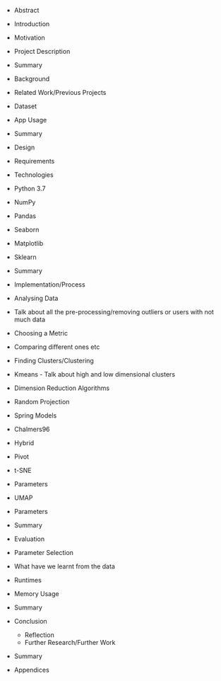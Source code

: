 * Abstract  

* Introduction  
 * Motivation
 * Project Description
 * Summary

* Background  
 * Related Work/Previous Projects
 * Dataset
  * App Usage
 * Summary

* Design  
 * Requirements
 * Technologies
  * Python 3.7
  * NumPy
  * Pandas
  * Seaborn
  * Matplotlib
  * Sklearn
 * Summary

* Implementation/Process  
 * Analysing Data  
  * Talk about all the pre-processing/removing outliers or users with not much data
 * Choosing a Metric  
  * Comparing different ones etc
 * Finding Clusters/Clustering  
  * Kmeans - Talk about high and low dimensional clusters
 * Dimension Reduction Algorithms  
  * Random Projection
  * Spring Models  
   * Chalmers96  
   * Hybrid
   * Pivot
  * t-SNE  
   * Parameters
  * UMAP  
   * Parameters
 * Summary

* Evaluation  
 * Parameter Selection  
 * What have we learnt from the data  
 * Runtimes
 * Memory Usage
 * Summary

* Conclusion  
  * Reflection
  * Further Research/Further Work  
 * Summary

* Appendices  

